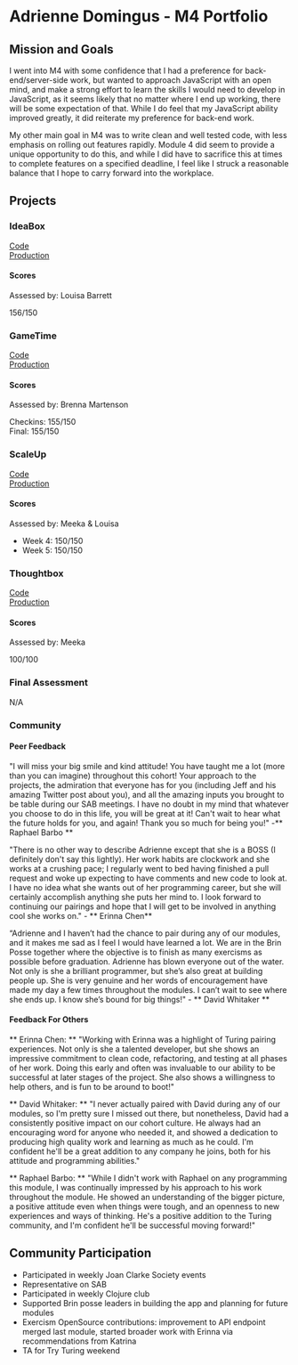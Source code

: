 # Adrienne Domingus - M4 Portfolio

## Mission and Goals

I went into M4 with some confidence that I had a preference for back-end/server-side work, but wanted to approach JavaScript with an open mind, and make a strong effort to learn the skills I would need to develop in JavaScript, as it seems likely that no matter where I end up working, there will be some expectation of that. While I do feel that my JavaScript ability improved greatly, it did reiterate my preference for back-end work.

My other main goal in M4 was to write clean and well tested code, with less emphasis on rolling out features rapidly. Module 4 did seem to provide a unique opportunity to do this, and while I did have to sacrifice this at times to complete features on a specified deadline, I feel like I struck a reasonable balance that I hope to carry forward into the workplace.

## Projects

### IdeaBox
[Code](https://github.com/adriennedomingus/idea_box)  
[Production](http://adriennedomingus-ideabox.herokuapp.com/)

#### Scores  

Assessed by: Louisa Barrett

156/150

### GameTime
[Code](https://github.com/adriennedomingus/bubble_bobble/)  
[Production](http://bubble-bobble-redux.herokuapp.com/)

#### Scores
Assessed by: Brenna Martenson

Checkins: 155/150  
Final: 155/150

### ScaleUp
[Code](https://github.com/adriennedomingus/wadoe_api)  
[Production](https://wadoe-api.herokuapp.com/)

#### Scores  

Assessed by: Meeka & Louisa

* Week 4: 150/150
* Week 5: 150/150

### Thoughtbox

[Code](https://github.com/adriennedomingus/thoughtbox)  
[Production](http://ald-thoughtbox.herokuapp.com/)

#### Scores  
Assessed by: Meeka

100/100

### Final Assessment

N/A

### Community

#### Peer Feedback

"I will miss your big smile and kind attitude! You have taught me a lot (more than you can imagine) throughout this cohort! Your approach to the projects, the admiration that everyone has for you (including Jeff and his amazing Twitter post about you), and all the amazing inputs you brought to be table during our SAB meetings. I have no doubt in my mind that whatever you choose to do in this life, you will be great at it! Can't wait to hear what the future holds for you, and again! Thank you so much for being you!" -** Raphael Barbo **

"There is no other way to describe Adrienne except that she is a BOSS (I definitely don't say this lightly). Her work habits are clockwork and she works at a crushing pace; I regularly went to bed having finished a pull request and woke up expecting to have comments and new code to look at. I have no idea what she wants out of her programming career, but she will certainly accomplish anything she puts her mind to. I look forward to continuing our pairings and hope that I will get to be involved in anything cool she works on." - ** Erinna Chen**

“Adrienne and I haven’t had the chance to pair during any of our modules, and it makes me sad as I feel I would have learned a lot.  We are in the Brin Posse together where the objective is to finish as many exercisms as possible before graduation.  Adrienne has blown everyone out of the water.  Not only is she a brilliant programmer, but she’s also great at building people up.  She is very genuine and her words of encouragement have made my day a few times throughout the modules.  I can’t wait to see where she ends up.  I know she’s bound for big things!" - ** David Whitaker **

#### Feedback For Others

** Erinna Chen: ** "Working with Erinna was a highlight of Turing pairing experiences. Not only is she a talented developer, but she shows an impressive commitment to clean code, refactoring, and testing at all phases of her work. Doing this early and often was invaluable to our ability to be successful at later stages of the project. She also shows a willingness to help others, and is fun to be around to boot!"

** David Whitaker: ** "I never actually paired with David during any of our modules, so I'm pretty sure I missed out there, but nonetheless, David had a consistently positive impact on our cohort culture. He always had an encouraging word for anyone who needed it, and showed a dedication to producing high quality work and learning as much as he could. I'm confident he'll be a great addition to any company he joins, both for his attitude and programming abilities."

** Raphael Barbo: ** "While I didn't work with Raphael on any programming this module, I was continually impressed by his approach to his work throughout the module. He showed an understanding of the bigger picture, a positive attitude even when things were tough, and an openness to new experiences and ways of thinking. He's a positive addition to the Turing community, and I'm confident he'll be successful moving forward!"


## Community Participation

* Participated in weekly Joan Clarke Society events
* Representative on SAB
* Participated in weekly Clojure club
* Supported Brin posse leaders in building the app and planning for future modules
* Exercism OpenSource contributions: improvement to API endpoint merged last module, started broader work with Erinna via recommendations from Katrina
* TA for Try Turing weekend
